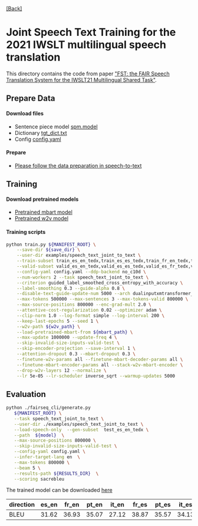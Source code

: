 [[Back]](..)

# Joint Speech Text Training for the 2021 IWSLT multilingual speech translation

This directory contains the code from paper ["FST: the FAIR Speech Translation System for the IWSLT21 Multilingual Shared Task"](https://arxiv.org/pdf/2107.06959.pdf).

## Prepare Data
#### Download files
-   Sentence piece model [spm.model](https://dl.fbaipublicfiles.com/joint_speech_text_4_s2t/iwslt/iwslt_data/spm.model)
-   Dictionary [tgt_dict.txt](https://dl.fbaipublicfiles.com/joint_speech_text_4_s2t/iwslt/iwslt_data/dict.txt)
-   Config [config.yaml](https://dl.fbaipublicfiles.com/joint_speech_text_4_s2t/iwslt/iwslt_data/config.yaml)

#### Prepare
-   [Please follow the data preparation in speech-to-text](https://github.com/pytorch/fairseq/blob/master/examples/speech_to_text/docs/mtedx_example.md)



## Training

#### Download pretrained models
- [Pretrained mbart model](https://dl.fbaipublicfiles.com/joint_speech_text_4_s2t/iwslt/iwslt_data/mbart.pt)
- [Pretrained w2v model](https://dl.fbaipublicfiles.com/joint_speech_text_4_s2t/iwslt/iwslt_data/xlsr_53_56k.pt)


#### Training scripts

```bash
python train.py ${MANIFEST_ROOT} \
    --save-dir ${save_dir} \
    --user-dir examples/speech_text_joint_to_text \
    --train-subset train_es_en_tedx,train_es_es_tedx,train_fr_en_tedx,train_fr_es_tedx,train_fr_fr_tedx,train_it_it_tedx,train_pt_en_tedx,train_pt_pt_tedx \
    --valid-subset valid_es_en_tedx,valid_es_es_tedx,valid_es_fr_tedx,valid_es_it_tedx,valid_es_pt_tedx,valid_fr_en_tedx,valid_fr_es_tedx,valid_fr_fr_tedx,valid_fr_pt_tedx,valid_it_en_tedx,valid_it_es_tedx,valid_it_it_tedx,valid_pt_en_tedx,valid_pt_es_tedx,valid_pt_pt_tedx \
    --config-yaml config.yaml --ddp-backend no_c10d \
    --num-workers 2 --task speech_text_joint_to_text \
    --criterion guided_label_smoothed_cross_entropy_with_accuracy \
    --label-smoothing 0.3 --guide-alpha 0.8 \
    --disable-text-guide-update-num 5000 --arch dualinputxmtransformer_base \
    --max-tokens 500000 --max-sentences 3 --max-tokens-valid 800000 \
    --max-source-positions 800000 --enc-grad-mult 2.0 \
    --attentive-cost-regularization 0.02 --optimizer adam \
    --clip-norm 1.0 --log-format simple --log-interval 200 \
    --keep-last-epochs 5 --seed 1 \
    --w2v-path ${w2v_path} \
    --load-pretrained-mbart-from ${mbart_path} \
    --max-update 1000000 --update-freq 4 \
    --skip-invalid-size-inputs-valid-test \
    --skip-encoder-projection --save-interval 1 \
    --attention-dropout 0.3 --mbart-dropout 0.3 \
    --finetune-w2v-params all --finetune-mbart-decoder-params all \
    --finetune-mbart-encoder-params all --stack-w2v-mbart-encoder \
    --drop-w2v-layers 12 --normalize \
    --lr 5e-05 --lr-scheduler inverse_sqrt --warmup-updates 5000
```

## Evaluation
```bash
python ./fairseq_cli/generate.py
   ${MANIFEST_ROOT} \
   --task speech_text_joint_to_text \
   --user-dir ./examples/speech_text_joint_to_text \
   --load-speech-only  --gen-subset  test_es_en_tedx \
   --path  ${model}  \
   --max-source-positions 800000 \
   --skip-invalid-size-inputs-valid-test \
   --config-yaml config.yaml \
   --infer-target-lang en  \
   --max-tokens 800000 \
   --beam 5 \
   --results-path ${RESULTS_DIR}  \
   --scoring sacrebleu
```
The trained model can be downloaded [here](https://dl.fbaipublicfiles.com/joint_speech_text_4_s2t/iwslt/iwslt_data/checkpoint17.pt)

|direction|es_en|fr_en|pt_en|it_en|fr_es|pt_es|it_es|es_es|fr_fr|pt_pt|it_it|
|---|---|---|---|---|---|---|---|---|---|---|---|
|BLEU|31.62|36.93|35.07|27.12|38.87|35.57|34.13|74.59|74.64|70.84|69.76|
